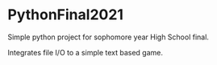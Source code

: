 # PythonFinal2021

Simple python project for sophomore year High School final. 

Integrates file I/O to a simple text based game.
